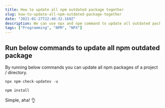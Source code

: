 ```yaml
---
title: How to update all npm outdated package together
slug: how-to-update-all-npm-outdated-package-together
date: "2021-01-27T22:40:32.169Z"
description: We can use npx and npm command to update all outdated package together.
tags: ["Programming", "NPM", "NPX"]
---
```


## Run below commands to update all npm outdated package

By running below commands you can update all npm packages of a project / directory.

```js
npx npm-check-updates -u
```

```js
npm install
```
Simple, aha! 👌